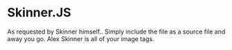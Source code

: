 # Skinner.JS

As requested by Skinner himself..
Simply include the file as a source file and away you go. Alex Skinner is all of your image tags.
